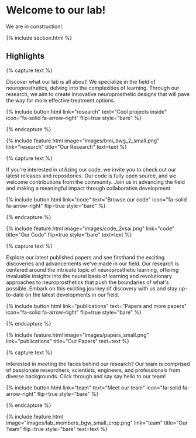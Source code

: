 ---
---

# Welcome to our lab!

We are in construction!.

{% include section.html %}

## Highlights

{% capture text %}

Discover what our lab is all about! We specialize in the field of neuroprosthetics, delving into the complexities of learning. Through our research, we aim to create innovative neuroprosthetic designs that will pave the way for more effective treatment options.

{%
  include button.html
  link="research"
  text="Cool projects inside"
  icon="fa-solid fa-arrow-right"
  flip=true
  style="bare"
%}

{% endcapture %}

{%
  include feature.html
  image="images/bmi_bwg_2_small.png"
  link="research"
  title="Our Research"
  text=text
%}

{% capture text %}

If you're interested in utilizing our code, we invite you to check out our latest releases and repositories. Our code is fully open source, and we welcome contributions from the community. Join us in advancing the field and making a meaningful impact through collaborative development.

{%
  include button.html
  link="code"
  text="Browse our code"
  icon="fa-solid fa-arrow-right"
  flip=true
  style="bare"
%}

{% endcapture %}

{%
  include feature.html
  image="images/code_2vsai.png"
  link="code"
  title="Our Code"
  flip=true
  style="bare"
  text=text
%}

{% capture text %}

Explore our latest published papers and see firsthand the exciting discoveries and advancements we've made in our field. Our research is centered around the intricate topic of neuroprosthetic learning, offering invaluable insights into the neural basis of learning and revolutionary approaches to neuroprosthetics that push the boundaries of what's possible. Embark on this exciting journey of discovery with us and stay up-to-date on the latest developments in our field.

{%
  include button.html
  link="publications"
  text="Papers and more papers"
  icon="fa-solid fa-arrow-right"
  flip=true
  style="bare"
%}

{% endcapture %}

{%
  include feature.html
  image="images/papers_small.png"
  link="publications"
  title="Our Papers"
  text=text
%}


{% capture text %}

Interested in meeting the faces behind our research? Our team is comprised of passionate researchers, scientists, engineers, and professionals from diverse backgrounds. Click through and say say hello to our team!

{%
  include button.html
  link="team"
  text="Meet our team"
  icon="fa-solid fa-arrow-right"
  flip=true
  style="bare"
%}

{% endcapture %}

{%
  include feature.html
  image="images/lab_members_bgw_small_crop.png"
  link="team"
  title="Our Team"
  flip=true
  style="bare"
  text=text
%}
